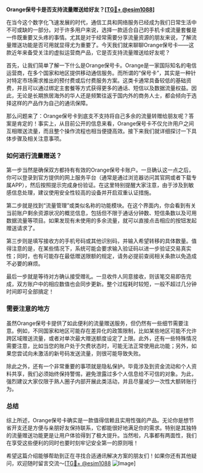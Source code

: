 **Orange保号卡是否支持流量赠送给好友？[[TG💪+ @esim1088](https://t.me/s/esim1088)]**

在当今这个数字化飞速发展的时代，通信工具和网络服务已经成为我们日常生活中不可或缺的一部分。对于许多用户来说，选择一款适合自己的手机卡或流量套餐是一件既重要又头疼的事情。尤其是对于经常需要分享流量资源的朋友来说，了解流量赠送功能是否可用就显得尤为重要了。今天我们就来聊聊Orange保号卡——这款近年来备受关注的虚拟运营商产品，它是否支持流量赠送给好友呢？

首先，让我们简单了解一下什么是Orange保号卡。Orange是一家国际知名的电信运营商，在多个国家和地区提供移动通信服务。而所谓的“保号卡”，其实是一种针对特定市场需求推出的预付费或后付费服务方案。这类卡通常具备较低的基础资费，并且可以通过绑定主套餐等方式获得更多的通话、短信以及数据流量权益。因此，无论是长期旅居海外的华人还是频繁往返于国内外的商务人士，都会倾向于选择这样的产品作为自己的通讯保障。

那么问题来了：Orange保号卡到底支不支持将自己多余的流量转赠给朋友呢？答案是肯定的！事实上，从目前公开的信息来看，Orange保号卡不仅允许用户之间互相赠送流量，而且整个操作流程也相当便捷高效。接下来我们就详细探讨一下具体步骤及相关注意事项。

### 如何进行流量赠送？

第一步当然是确保双方都持有有效的Orange保号卡账户。一旦确认这一点之后，你可以登录到官方提供的网上服务平台（通常是通过浏览器访问其官网或者下载专属APP），然后按照提示完成身份验证。在这里特别提醒大家注意，由于涉及到敏感信息处理，建议使用安全性较高的设备并开启双重认证措施。

第二步就是找到“流量管理”或类似名称的功能模块。在这个界面内，你会看到有关当前账户剩余资源状况的概览信息，包括但不限于通话分钟数、短信条数以及可用数据流量等项目。如果发现有未使用的多余流量，就可以直接点击相应的按钮发起赠送请求了。

第三步则是填写接收方的手机号码或其他识别码，并输入希望转移的具体数量。值得注意的是，在某些情况下，系统可能会要求输入验证码以进一步验证交易真实性；同时，也有可能存在最低赠送限额的规定，请务必提前查阅相关条款以免造成不必要的麻烦。

最后一步就是等待对方确认接受赠礼。一旦收件人同意接收，则该笔交易即告完成，双方账户中的相应数值也会同步更新。整个过程耗时较短，一般不超过几分钟时间即可全部搞定！

### 需要注意的地方

虽然Orange保号卡提供了如此便利的流量赠送服务，但仍然有一些细节需要注意。例如，不同国家和地区可能存在差异化的政策限制，比如某些地区可能不允许跨区域赠送流量，或者对单次最大赠送额度设定了上限。此外，还有一些特殊情况需要注意，比如当您的账户处于欠费状态时，可能无法正常使用此功能；另外，如果您尝试向未激活的新号码发送流量，则很可能导致失败。

除此之外，还有一个非常重要的事项就是隐私保护。毕竟涉及到资金流动和个人资料共享，我们必须始终保持警惕，避免泄露过多个人信息给不可信的对象。为此，强烈建议大家仅限于熟人圈子内部开展此类活动，并且尽量减少一次性大额转账行为。

### 总结

综上所述，Orange保号卡确实是一款值得信赖且实用性强的产品。无论你是想节省开支还是方便与亲朋好友保持联系，它都能很好地满足你的需求。特别是其独特的流量赠送功能更是让用户体验得到了极大提升。当然啦，凡事都有两面性，我们在享受这些便利的同时也要时刻牢记安全第一的原则哦！

希望这篇介绍能够帮助到正在寻找合适通讯解决方案的朋友们！如果你还有其他疑问，欢迎随时留言交流～[[TG💪+ @esim1088](https://t.me/s/esim1088) ![Image](https://i.postimg.cc/4NQfJmqS/Snipaste-2025-05-13-00-14-12.png)]